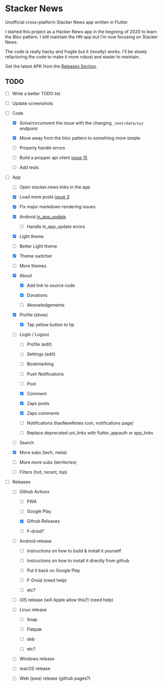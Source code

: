 # Stacker News

Unofficial cross-platform Stacker News app written in Flutter.

I started this project as a Hacker News app in the begining of 2020 to learn the Bloc pattern. I still maintain the HN app but I'm now focusing on Stacker News.

The code is really hacky and fragile but it (mostly) works. I'll be slowly refactoring the code to make it more robust and easier to maintain.

Get the latest APK from the [Releases Section](https://github.com/felipebueno/stacker_news/releases/latest).

<!-- ## Screenshots -->

<!-- ### Dark Theme -->

<!-- <p float="left"> -->
  <!-- <img src="./screenshots/dark/top_dark1.jpg" alt="drawing" width="200"/> -->
  <!-- <img src="./screenshots/dark/bitcoin_dark1.jpg" alt="drawing" width="200"/> -->
  <!-- <img src="./screenshots/dark/nostr_dark1.jpg" alt="drawing" width="200"/> -->
  <!-- <img src="./screenshots/dark/jobs_dark1.jpg" alt="drawing" width="200"/> -->
  <!-- <img src="./screenshots/dark/comments_dark2.jpg" alt="drawing" width="200"/> -->
  <!-- <img src="./screenshots/dark/about_dark1.jpg" alt="drawing" width="200"/> -->
<!-- </p> -->

<!-- ### Light Theme -->

<!-- <p float="left"> -->
  <!-- <img src="./screenshots/light/top_light1.jpg" alt="drawing" width="200"/> -->
  <!-- <img src="./screenshots/light/bitcoin_light1.jpg" alt="drawing" width="200"/> -->
  <!-- <img src="./screenshots/light/nostr_light1.jpg" alt="drawing" width="200"/> -->
  <!-- <img src="./screenshots/light/jobs_light1.jpg" alt="drawing" width="200"/> -->
  <!-- <img src="./screenshots/light/comments_light1.jpg" alt="drawing" width="200"/> -->
  <!-- <img src="./screenshots/light/comments_light2.jpg" alt="drawing" width="200"/> -->
<!-- </p> -->

## TODO

- [ ] Write a better TODO list

- [ ] Update screenshots

- [ ] Code

  - [x] Solve/circumvent the issue with the changing `_next/data/xyz` endpoint

  - [x] Move away from the bloc pattern to something more simple

  - [ ] Properly handle errors

  - [ ] Build a propper api client [issue 15](https://github.com/felipebueno/stacker_news/issues/15)

  - [ ] Add tests

- [ ] App

  - [ ] Open stacker.news links in the app

  - [x] Load more posts [issue 3](https://github.com/felipebueno/stacker_news/issues/3)

  - [x] Fix major markdown rendering issues

  - [x] Android [in_app_update](https://pub.dev/packages/in_app_update)

    - [ ] Handle in_app_update errors

  - [x] Light theme

  - [ ] Better Light theme

  - [x] Theme switcher

  - [ ] More themes

  - [x] About

    - [x] Add link to source code

    - [x] Donations

    - [ ] Aknowledgements

  - [x] Profile (show)

    - [x] Tap yellow button to tip

  - [ ] Login / Logout

    - [ ] Profile (edit)

    - [ ] Settings (edit)

    - [ ] Bookmarking

    - [ ] Push Notifications

    - [ ] Post

    - [x] Comment

    - [x] Zaps posts

    - [x] Zaps comments

    - [ ] Notifications (hasNewNotes icon, notifications page)

    - [ ] Replace deprecated uni_links with flutter_appauth or app_links

  - [ ] Search

  - [x] More subs (tech, meta)

  - [ ] More more subs (territories)

  - [ ] Filters (hot, recent, top)

- [ ] Releases

  - [ ] Github Actions

    - [ ] PWA

    - [ ] Google Play

    - [x] Github Releases

    - [ ] F-droid?

  - [ ] Android release

    - [ ] Instructions on how to build & install it yourself

    - [ ] Instructions on how to install it directly from github

    - [ ] Put it back on Google Play

    - [ ] F-Droid (need help)

    - [ ] etc?

  - [ ] iOS release (will Apple allow this?) (need help)

  - [ ] Linux release

    - [ ] Snap

    - [ ] Flatpak

    - [ ] deb

    - [ ] etc?

  - [ ] Windows release

  - [ ] macOS release

  - [ ] Web (pwa) release (github pages?)
